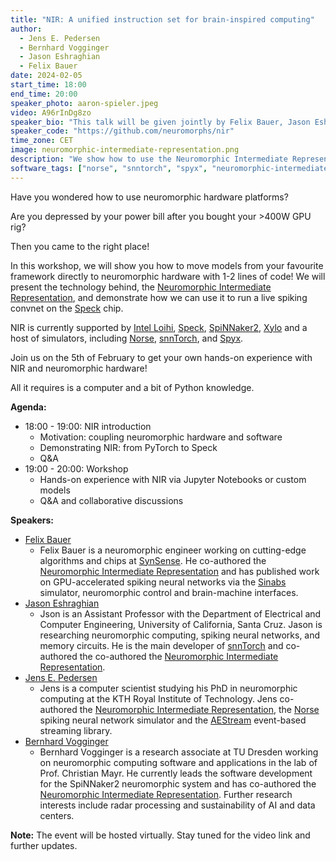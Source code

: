 ```yaml
---
title: "NIR: A unified instruction set for brain-inspired computing"
author: 
  - Jens E. Pedersen
  - Bernhard Vogginger
  - Jason Eshraghian
  - Felix Bauer
date: 2024-02-05
start_time: 18:00 
end_time: 20:00
speaker_photo: aaron-spieler.jpeg
video: A96rInDg8zo
speaker_bio: "This talk will be given jointly by Felix Bauer, Jason Eshraghian, Jens E. Pedersen, and Bernhard Vogginger"
speaker_code: "https://github.com/neuromorphs/nir"
time_zone: CET
image: neuromorphic-intermediate-representation.png
description: "We show how to use the Neuromorphic Intermediate Representation to migrate your spiking model onto neuromorphic hardware."
software_tags: ["norse", "snntorch", "spyx", "neuromorphic-intermediate-representation"]
---
```


Have you wondered how to use neuromorphic hardware platforms?

Are you depressed by your power bill after you bought your >400W GPU rig?

Then you came to the right place!

In this workshop, we will show you how to move models from your favourite framework directly to neuromorphic hardware with 1-2 lines of code!
We will present the technology behind, the [Neuromorphic Intermediate Representation](/workshops/neuromorphic-intermediate-representation/), and demonstrate how we can use it to run a live spiking convnet on the [Speck](/neuromorphic-computing/hardware/speck-synsense/) chip.

NIR is currently supported by [Intel Loihi](/neuromorphic-computing/hardware/loihi-intel/), [Speck](/neuromorphic-computing/hardware/speck-synsense/), [SpiNNaker2](/neuromorphic-computing/hardware/spinnaker-2-university-of-dresden/), [Xylo](/neuromorphic-computing/hardware/xylo-synsense/) and a host of simulators, including [Norse](/neuromorphic-computing/software/snn-frameworks/norse/), [snnTorch](/neuromorphic-computing/software/snn-frameworks/snntorch/), and [Spyx](/neuromorphic-computing/software/snn-frameworks/spyx/).

Join us on the 5th of February to get your own hands-on experience with NIR and neuromorphic hardware!

All it requires is a computer and a bit of Python knowledge.

**Agenda:**
- 18:00 - 19:00: NIR introduction
  - Motivation: coupling neuromorphic hardware and software
  - Demonstrating NIR: from PyTorch to Speck
  - Q&A 
- 19:00 - 20:00: Workshop
  - Hands-on experience with NIR via Jupyter Notebooks or custom models
  - Q&A and collaborative discussions

**Speakers:**
- [Felix Bauer](https://github.com/bauerfe)
    * Felix Bauer is a neuromorphic engineer working on cutting-edge algorithms and chips at [SynSense](https://www.synsense.ai/). He co-authored the [Neuromorphic Intermediate Representation](/workshops/neuromorphic-intermediate-representation/) and has published work on GPU-accelerated spiking neural networks via the [Sinabs](/neuromorphic-computing/software/snn-frameworks/sinabs/) simulator, neuromorphic control and brain-machine interfaces.
- [Jason Eshraghian](https://ncg.ucsc.edu/jason-eshraghian-bio/)
    * Json is an Assistant Professor with the Department of Electrical and Computer Engineering, University of California, Santa Cruz. Jason is researching neuromorphic computing, spiking neural networks, and memory circuits. He is the main developer of [snnTorch](/neuromorphic-computing/software/snn-frameworks/snntorch/) and co-authored the co-authored the [Neuromorphic Intermediate Representation](/workshops/neuromorphic-intermediate-representation/).
- [Jens E. Pedersen](https://jepedersen.dk)
    * Jens is a computer scientist studying his PhD in neuromorphic computing at the KTH Royal Institute of Technology. Jens co-authored the [Neuromorphic Intermediate Representation](/workshops/neuromorphic-intermediate-representation/), the [Norse](/neuromorphic-computing/software/snn-frameworks/norse/) spiking neural network simulator and the [AEStream](/neuromorphic-computing/software/data-tools/aestream/) event-based streaming library.
- [Bernhard Vogginger](https://tu-dresden.de/ing/elektrotechnik/iee/hpsn)
    * Bernhard Vogginger is a research associate at TU Dresden working on neuromorphic computing software and applications in the lab of Prof. Christian Mayr. He currently leads the software development for the SpiNNaker2 neuromorphic system and has co-authored the [Neuromorphic Intermediate Representation](/workshops/neuromorphic-intermediate-representation/). Further research interests include radar processing and sustainability of AI and data centers.

**Note:** The event will be hosted virtually. Stay tuned for the video link and further updates.
